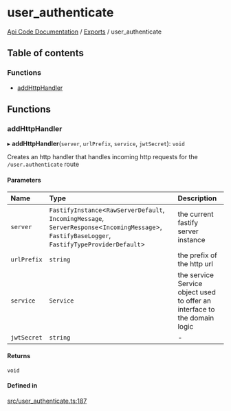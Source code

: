 # user\_authenticate
 
[Api Code Documentation](../README.md) / [Exports](../modules.md) / user\_authenticate

## Table of contents

### Functions

- [addHttpHandler](user_authenticate.md#addhttphandler)

## Functions

### addHttpHandler

▸ **addHttpHandler**(`server`, `urlPrefix`, `service`, `jwtSecret`): `void`

Creates an http handler that handles incoming http requests for the `/user.authenticate` route

#### Parameters

| Name | Type | Description |
| :------ | :------ | :------ |
| `server` | `FastifyInstance`\<`RawServerDefault`, `IncomingMessage`, `ServerResponse`\<`IncomingMessage`\>, `FastifyBaseLogger`, `FastifyTypeProviderDefault`\> | the current fastify server instance |
| `urlPrefix` | `string` | the prefix of the http url |
| `service` | `Service` | the service Service object used to offer an interface to the domain logic |
| `jwtSecret` | `string` | - |

#### Returns

`void`

#### Defined in

[src/user_authenticate.ts:187](https://github.com/openkfw/TruBudget/blob/26ade46/api/src/user_authenticate.ts#L187)
